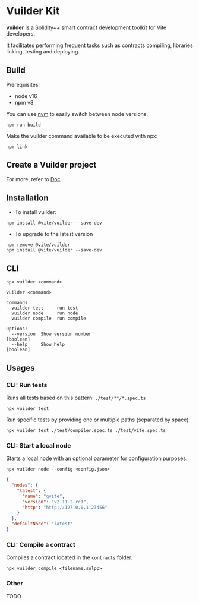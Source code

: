 # Vuilder Kit

**vuilder** is a Solidity++ smart contract development toolkit for Vite developers.

It facilitates performing frequent tasks such as contracts compiling, libraries linking, testing and deploying.

## Build

Prerequisites:

- node v16
- npm v8

You can use [nvm](https://github.com/nvm-sh/nvm) to easily switch between node versions.

```
npm run build
```

Make the vuilder command available to be executed with npx:

```
npm link
```

## Create a Vuilder project 
For more, refer to [Doc](https://vitelabs.github.io/vuilder-docs/soliditypp/Vuilder/#create-a-vuilder-project)  


## Installation

- To install vuilder:

```
npm install @vite/vuilder --save-dev
```

- To upgrade to the latest version
```
npm remove @vite/vuilder
npm install @vite/vuilder --save-dev
```

## CLI

```
npx vuilder <command>
```

```
vuilder <command>

Commands:
  vuilder test     run test
  vuilder node     run node
  vuilder compile  run compile

Options:
  --version  Show version number                                       [boolean]
  --help     Show help                                                 [boolean]
```

## Usages

### CLI: Run tests

Runs all tests based on this pattern: `./test/**/*.spec.ts`

```
npx vuilder test
```

Run specific tests by providing one or multiple paths (separated by space):

```
npx vuilder test ./test/compiler.spec.ts ./test/vite.spec.ts
```

### CLI: Start a local node

Starts a local node with an optional parameter for configuration purposes.

```
npx vuilder node --config <config.json>
```

```json
{
  "nodes": {
    "latest": {
      "name": "gvite",
      "version": "v2.11.2-rc1",
      "http": "http://127.0.0.1:23456"
    }
  },
  "defaultNode": "latest"
}
```

### CLI: Compile a contract

Compiles a contract located in the `contracts` folder.

```
npx vuilder compile <filename.solpp>
```

### Other

TODO
